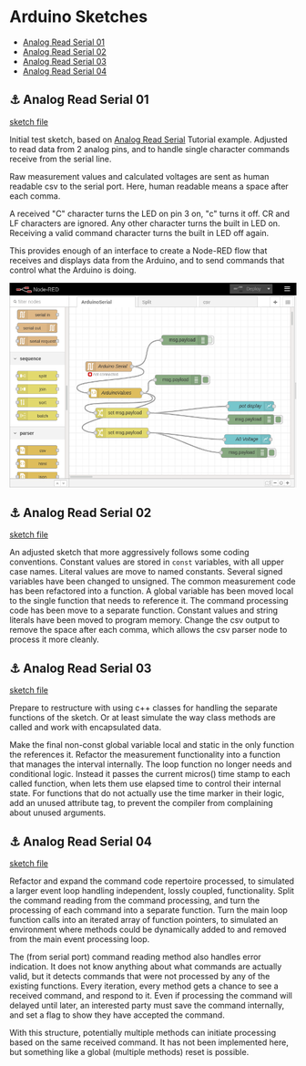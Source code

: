 <!-- cSpell:enable -->
# Arduino Sketches

<link href="css/my_css.css" rel="stylesheet"/>

* [Analog Read Serial 01](#link_read_serial_01)
* [Analog Read Serial 02](#link_read_serial_02)
* [Analog Read Serial 03](#link_read_serial_03)
* [Analog Read Serial 04](#link_read_serial_04)

## <a name="link_read_serial_01">⚓</a> Analog Read Serial 01

[sketch file](sketchbook/AnalogReadSerial01/AnalogReadSerial01.ino)

Initial test sketch, based on [Analog Read Serial](http://www.arduino.cc/en/Tutorial/AnalogReadSerial) Tutorial example. Adjusted to read data from 2 analog pins, and to handle single character commands receive from the serial line.

Raw measurement values and calculated voltages are sent as human readable csv to the serial port. Here, human readable means a space after each comma.

A received "C" character turns the LED on pin 3 on, "c" turns it off. CR and LF characters are ignored. Any other character turns the built in LED on. Receiving a valid command character turns the built in LED off again.

This provides enough of an interface to create a Node-RED flow that receives and displays data from the Arduino, and to send commands that control what the Arduino is doing.

![serial flow](flows/initial%20serial%20flow.png "initial serial Flow")

## <a name="link_read_serial_02">⚓</a> Analog Read Serial 02

[sketch file](sketchbook/AnalogReadSerial02/AnalogReadSerial02.ino)

An adjusted sketch that more aggressively follows some coding conventions. Constant values are stored in `const` variables, with all upper case names. Literal values are move to named constants. Several signed variables have been changed to unsigned. The common measurement code has been refactored into a function. A global variable has been moved local to the single function that needs to reference it. The command processing code has been move to a separate function. Constant values and string literals have been moved to program memory. Change the csv output to remove the space after each comma, which allows the csv parser node to process it more cleanly.

## <a name="link_read_serial_03">⚓</a> Analog Read Serial 03

[sketch file](sketchbook/AnalogReadSerial03/AnalogReadSerial03.ino)

Prepare to restructure with using c++ classes for handling the separate functions of the sketch. Or at least simulate the way class methods are called and work with encapsulated data.

Make the final non-const global variable local and static in the only function the references it. Refactor the measurement functionality into a function that manages the interval internally. The loop function no longer needs and conditional logic. Instead it passes the current micros() time stamp to each called function, when lets them use elapsed time to control their internal state. For functions that do not actually use the time marker in their logic, add an unused attribute tag, to prevent the compiler from complaining about unused arguments.

## <a name="link_read_serial_04">⚓</a> Analog Read Serial 04

[sketch file](sketchbook/AnalogReadSerial04/AnalogReadSerial04.ino)

Refactor and expand the command code repertoire processed, to simulated a larger event loop handling independent, lossly coupled, functionality. Split the command reading from the command processing, and turn the processing of each command into a separate function. Turn the main loop function calls into an iterated array of function pointers, to simulated an environment where methods could be dynamically added to and removed from the main event processing loop.

The (from serial port) command reading method also handles error indication. It does not know anything about what commands are actually valid, but it detects commands that were not processed by any of the existing functions. Every iteration, every method gets a chance to see a received command, and respond to it. Even if processing the command will delayed until later, an interested party must save the command internally, and set a flag to show they have accepted the command.

With this structure, potentially multiple methods can initiate processing based on the same received command. It has not been implemented here, but something like a global (multiple methods) reset is possible.

<!--
* [Link](#link_link)
## <a name="link_link">⚓</a> Link
-->

<!-- cSpell:disable -->
<!-- cSpell:enable -->
<!--
# cSpell:disable
# cSpell:enable
cSpell:words
cSpell:ignore
cSpell:enableCompoundWords
-->
